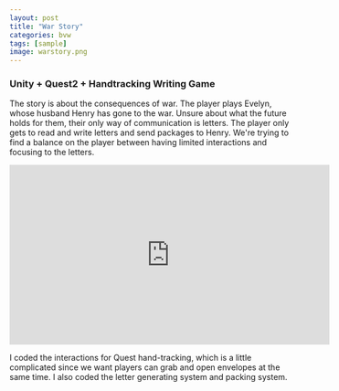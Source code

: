 ```yaml
---
layout: post
title: "War Story"
categories: bvw
tags: [sample]
image: warstory.png
---
```

### Unity + Quest2 + Handtracking   Writing Game

The story is about the consequences of war. The player plays Evelyn, whose husband Henry has gone to the war. Unsure about what the future holds for them, their only way of communication is letters. The player only gets to read and write letters and send packages to Henry. We're trying to find a balance on the player between having limited interactions and focusing to the letters.

<iframe width="560" height="315" src="https://www.youtube.com/embed/iCR3NkCxuow" title="YouTube video player" frameborder="0" allow="accelerometer; autoplay; clipboard-write; encrypted-media; gyroscope; picture-in-picture" allowfullscreen></iframe>

I coded the interactions for Quest hand-tracking, which is a little complicated since we want players can grab and open envelopes at the same time. I also coded the letter generating system and packing system. 
